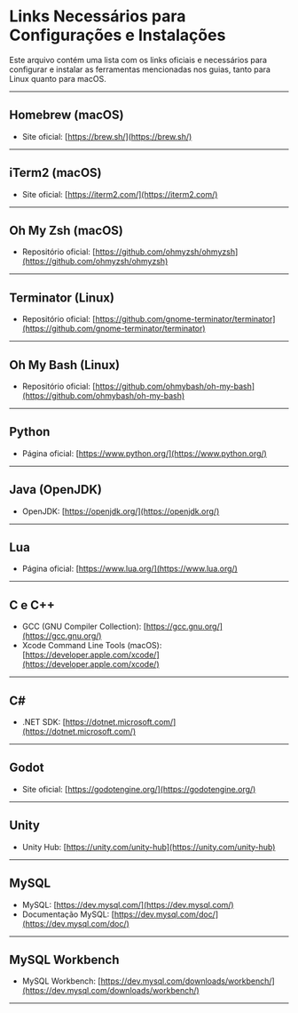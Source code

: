 # Links Necessários para Configurações e Instalações

Este arquivo contém uma lista com os links oficiais e necessários para configurar e instalar as ferramentas mencionadas nos guias, tanto para Linux quanto para macOS.

---

## **Homebrew (macOS)**
- Site oficial: [https://brew.sh/](https://brew.sh/)

---

## **iTerm2 (macOS)**
- Site oficial: [https://iterm2.com/](https://iterm2.com/)

---

## **Oh My Zsh (macOS)**
- Repositório oficial: [https://github.com/ohmyzsh/ohmyzsh](https://github.com/ohmyzsh/ohmyzsh)

---

## **Terminator (Linux)**
- Repositório oficial: [https://github.com/gnome-terminator/terminator](https://github.com/gnome-terminator/terminator)

---

## **Oh My Bash (Linux)**
- Repositório oficial: [https://github.com/ohmybash/oh-my-bash](https://github.com/ohmybash/oh-my-bash)

---

## **Python**
- Página oficial: [https://www.python.org/](https://www.python.org/)

---

## **Java (OpenJDK)**
- OpenJDK: [https://openjdk.org/](https://openjdk.org/)

---

## **Lua**
- Página oficial: [https://www.lua.org/](https://www.lua.org/)

---

## **C e C++**
- GCC (GNU Compiler Collection): [https://gcc.gnu.org/](https://gcc.gnu.org/)
- Xcode Command Line Tools (macOS): [https://developer.apple.com/xcode/](https://developer.apple.com/xcode/)

---

## **C#**
- .NET SDK: [https://dotnet.microsoft.com/](https://dotnet.microsoft.com/)

---

## **Godot**
- Site oficial: [https://godotengine.org/](https://godotengine.org/)

---

## **Unity**
- Unity Hub: [https://unity.com/unity-hub](https://unity.com/unity-hub)

---

## **MySQL**
- MySQL: [https://dev.mysql.com/](https://dev.mysql.com/)
- Documentação MySQL: [https://dev.mysql.com/doc/](https://dev.mysql.com/doc/)

---

## **MySQL Workbench**
- MySQL Workbench: [https://dev.mysql.com/downloads/workbench/](https://dev.mysql.com/downloads/workbench/)

---